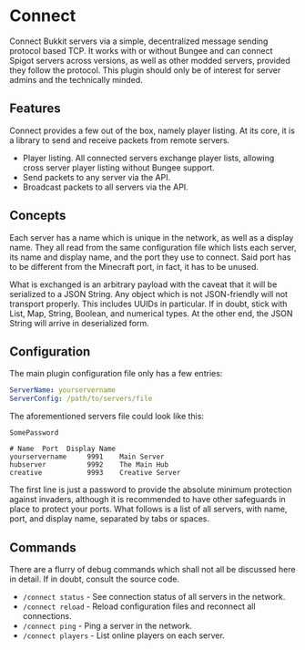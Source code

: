 # Connect
Connect Bukkit servers via a simple, decentralized message sending protocol based TCP. It works with or without Bungee and can connect Spigot servers across versions, as well as other modded servers, provided they follow the protocol. This plugin should only be of interest for server admins and the technically minded.

## Features
Connect provides a few out of the box, namely player listing. At its core, it is a library to send and receive packets from remote servers.
- Player listing. All connected servers exchange player lists, allowing cross server player listing without Bungee support.
- Send packets to any server via the API.
- Broadcast packets to all servers via the API.

## Concepts
Each server has a name which is unique in the network, as well as a display name. They all read from the same configuration file which lists each server, its name and display name, and the port they use to connect. Said port has to be different from the Minecraft port, in fact, it has to be unused.

What is exchanged is an arbitrary payload with the caveat that it will be serialized to a JSON String. Any object which is not JSON-friendly will not transport properly. This includes UUIDs in particular. If in doubt, stick with List, Map, String, Boolean, and numerical types. At the other end, the JSON String will arrive in deserialized form.

## Configuration
The main plugin configuration file only has a few entries:
```yaml
ServerName: yourservername
ServerConfig: /path/to/servers/file
```
The aforementioned servers file could look like this:
```
SomePassword

# Name  Port  Display Name
yourservername     9991    Main Server
hubserver          9992    The Main Hub
creative           9993    Creative Server
```
The first line is just a password to provide the absolute minimum protection against invaders, although it is recommended to have other safeguards in place to protect your ports.
What follows is a list of all servers, with name, port, and display name, separated by tabs or spaces.


## Commands
There are a flurry of debug commands which shall not all be discussed here in detail. If in doubt, consult the source code.
- `/connect status` - See connection status of all servers in the network.
- `/connect reload` - Reload configuration files and reconnect all connections.
- `/connect ping` - Ping a server in the network.
- `/connect players` - List online players on each server.
